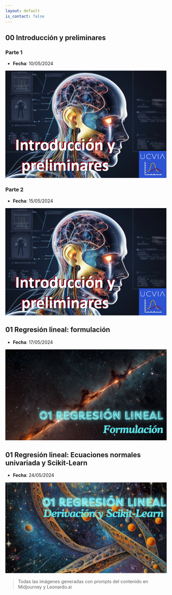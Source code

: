 ```yaml
---
layout: default
is_contact: false
---
```


## 00 Introducción y preliminares

###  Parte 1

- **Fecha**: 10/05/2024

[![00 Introducción y preliminares](/static/I_2024_00_preliminares.png)](https://youtu.be/jXMarLOM-BQ "00 Introducción y preliminares")

###  Parte 2

- **Fecha**: 15/05/2024

[![00 Introducción y preliminares II](/static/I_2024_00_preliminares.png)](https://youtu.be/EvLQJetTi5k "00 Introducción y preliminares II")

## 01 Regresión lineal: formulación

- **Fecha**: 17/05/2024

[![01 Regresión lineal: formulación](/static/I_2024_regresion_1.png)](https://youtu.be/6qyPVXrV7hY "01 Regresión lineal: formulación")

## 01 Regresión lineal: Ecuaciones normales univariada y Scikit-Learn

- **Fecha**: 24/05/2024

[![01 Regresión lineal: ecuaciones y scikit-learn](/static/I_2024_regresion_2.png)](https://youtu.be/6KqtL-CmUyk "01 Regresión lineal: ecuaciones y scikit-learn")



> Todas las imágenes generadas con prompts del contenido en Midjourney y Leonardo.ai
